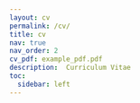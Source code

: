 ```yaml
---
layout: cv
permalink: /cv/
title: cv
nav: true
nav_order: 2
cv_pdf: example_pdf.pdf
description:  Curriculum Vitae
toc:
  sidebar: left
---
```

